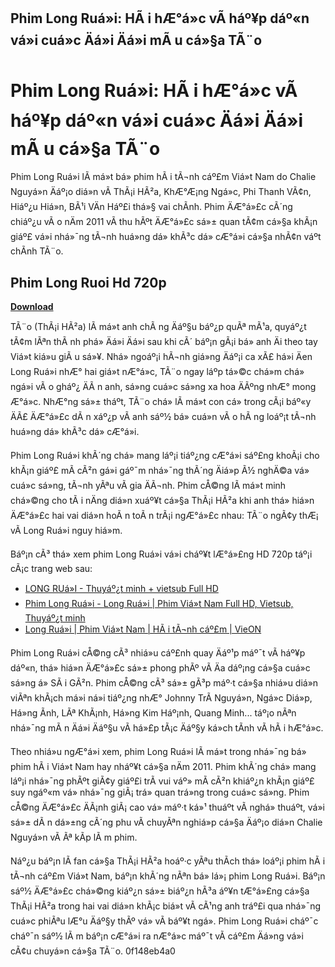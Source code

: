 ## Phim Long Ruá»i: HÃ i hÆ°á»c vÃ  háº¥p dáº«n vá»i cuá»c Äá»i Äá»i mÃ u cá»§a TÃ¨o

  
# Phim Long Ruá»i: HÃ i hÆ°á»c vÃ  háº¥p dáº«n vá»i cuá»c Äá»i Äá»i mÃ u cá»§a TÃ¨o
 
Phim Long Ruá»i lÃ  má»t bá» phim hÃ i tÃ¬nh cáº£m Viá»t Nam do Chalie Nguyá»n Äáº¡o diá»n vÃ  ThÃ¡i HÃ²a, KhÆ°Æ¡ng Ngá»c, Phi Thanh VÃ¢n, Hiáº¿u Hiá»n, BÃ¹i VÄn Háº£i thá»§ vai chÃ­nh. Phim ÄÆ°á»£c cÃ´ng chiáº¿u vÃ o nÄm 2011 vÃ  thu hÃºt ÄÆ°á»£c sá»± quan tÃ¢m cá»§a khÃ¡n giáº£ vá»i nhá»¯ng tÃ¬nh huá»ng dá» khÃ³c dá» cÆ°á»i cá»§a nhÃ¢n váº­t chÃ­nh TÃ¨o.
 
## Phim Long Ruoi Hd 720p


[**Download**](https://www.google.com/url?q=https%3A%2F%2Ftlniurl.com%2F2tLv6C&sa=D&sntz=1&usg=AOvVaw3N9tRW4HT8jDWawupot0zE)

 
TÃ¨o (ThÃ¡i HÃ²a) lÃ  má»t anh chÃ ng Äáº§u báº¿p quÃª mÃ¹a, quyáº¿t tÃ¢m lÃªn thÃ nh phá» Äá»i Äá»i sau khi cÃ´ báº¡n gÃ¡i bá» anh Äi theo tay Viá»t kiá»u giÃ u sá»¥. Nhá» ngoáº¡i hÃ¬nh giá»ng Äáº¡i ca xÃ£ há»i Äen Long Ruá»i nhÆ° hai giá»t nÆ°á»c, TÃ¨o ngay láº­p tá»©c chá»m chá» ngá»i vÃ o gháº¿ ÄÃ n anh, sá»ng cuá»c sá»ng xa hoa ÄÃºng nhÆ° mong Æ°á»c. NhÆ°ng sá»± tháº­t, TÃ¨o chá» lÃ  má»t con cá» trong cÃ¡i báº«y ÄÃ£ ÄÆ°á»£c dÃ n xáº¿p vÃ  anh sáº½ bá» cuá»n vÃ o hÃ ng loáº¡t tÃ¬nh huá»ng dá» khÃ³c dá» cÆ°á»i.
 
Phim Long Ruá»i khÃ´ng chá» mang láº¡i tiáº¿ng cÆ°á»i sáº£ng khoÃ¡i cho khÃ¡n giáº£ mÃ  cÃ²n gá»­i gáº¯m nhá»¯ng thÃ´ng Äiá»p Ã½ nghÄ©a vá» cuá»c sá»ng, tÃ¬nh yÃªu vÃ  gia ÄÃ¬nh. Phim cÅ©ng lÃ  má»t minh chá»©ng cho tÃ i nÄng diá»n xuáº¥t cá»§a ThÃ¡i HÃ²a khi anh thá» hiá»n ÄÆ°á»£c hai vai diá»n hoÃ n toÃ n trÃ¡i ngÆ°á»£c nhau: TÃ¨o ngÃ¢y thÆ¡ vÃ  Long Ruá»i nguy hiá»m.
 
Báº¡n cÃ³ thá» xem phim Long Ruá»i vá»i cháº¥t lÆ°á»£ng HD 720p táº¡i cÃ¡c trang web sau:
 
- [LONG RUá»I - Thuyáº¿t minh + vietsub Full HD](https://fullfim.net/movie/long-ruoi-0b31861.aspx)
- [Phim Long Ruá»i - Long Ruá»i | Phim Viá»t Nam Full HD, Vietsub, Thuyáº¿t minh](https://phimgiff.net/long-ruoi/)
- [Long Ruá»i | Phim Viá»t Nam | HÃ i tÃ¬nh cáº£m | VieON](https://vieon.vn/long-ruoi.html)

Phim Long Ruá»i cÅ©ng cÃ³ nhiá»u cáº£nh quay Äáº¹p máº¯t vÃ  háº¥p dáº«n, thá» hiá»n ÄÆ°á»£c sá»± phong phÃº vÃ  Äa dáº¡ng cá»§a cuá»c sá»ng á» SÃ i GÃ²n. Phim cÅ©ng cÃ³ sá»± gÃ³p máº·t cá»§a nhiá»u diá»n viÃªn khÃ¡ch má»i ná»i tiáº¿ng nhÆ° Johnny TrÃ­ Nguyá»n, Ngá»c Diá»p, Há»ng Ãnh, LÃª KhÃ¡nh, Há»ng Kim Háº¡nh, Quang Minh... táº¡o nÃªn nhá»¯ng mÃ n Äá»i Äáº§u vÃ  há»£p tÃ¡c Äáº§y ká»ch tÃ­nh vÃ  hÃ i hÆ°á»c.
 
Theo nhiá»u ngÆ°á»i xem, phim Long Ruá»i lÃ  má»t trong nhá»¯ng bá» phim hÃ i Viá»t Nam hay nháº¥t cá»§a nÄm 2011. Phim khÃ´ng chá» mang láº¡i nhá»¯ng phÃºt giÃ¢y giáº£i trÃ­ vui váº» mÃ  cÃ²n khiáº¿n khÃ¡n giáº£ suy ngáº«m vá» nhá»¯ng giÃ¡ trá» quan trá»ng trong cuá»c sá»ng. Phim cÅ©ng ÄÆ°á»£c ÄÃ¡nh giÃ¡ cao vá» máº·t ká»¹ thuáº­t vÃ  nghá» thuáº­t, vá»i sá»± dÃ n dá»±ng cÃ´ng phu vÃ  chuyÃªn nghiá»p cá»§a Äáº¡o diá»n Chalie Nguyá»n vÃ  Ãª kÃ­p lÃ m phim.
 
Náº¿u báº¡n lÃ  fan cá»§a ThÃ¡i HÃ²a hoáº·c yÃªu thÃ­ch thá» loáº¡i phim hÃ i tÃ¬nh cáº£m Viá»t Nam, báº¡n khÃ´ng nÃªn bá» lá»¡ phim Long Ruá»i. Báº¡n sáº½ ÄÆ°á»£c chá»©ng kiáº¿n sá»± biáº¿n hÃ³a áº¥n tÆ°á»£ng cá»§a ThÃ¡i HÃ²a trong hai vai diá»n khÃ¡c biá»t vÃ  cÃ¹ng anh tráº£i qua nhá»¯ng cuá»c phiÃªu lÆ°u Äáº§y thÃº vá» vÃ  báº¥t ngá». Phim Long Ruá»i cháº¯c cháº¯n sáº½ lÃ m báº¡n cÆ°á»i ra nÆ°á»c máº¯t vÃ  cáº£m Äá»ng vá»i cÃ¢u chuyá»n cá»§a TÃ¨o.
 0f148eb4a0
